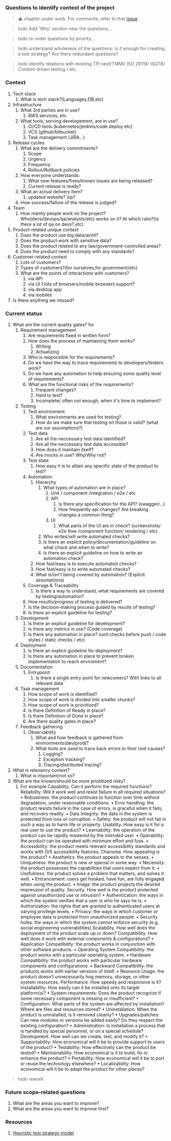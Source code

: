 ### Questions to identify context of the project

 > ⚠️ chapter under work. For comments, refer to that [issue](https://github.com/mikementor/mikementor/issues/8)

 > todo Add 'Why' section near the questions...

 > todo re-order questions by priority...

 > todo understand wholeness of the questions: is it enough for creating a test strategy? Are there redundant questions?

 > todo identify relations with existing TPI next/TMMI/ ISO 29119/ ISQTB/ Context-driven testing / etc..

### Context

1. Tech stack
    1. What is tech stack?(Languages,DB,etc)
2. Infrastructure
    1. What  3rd parties are in use? 
        1. AWS services, etc
    2. What tools, serving developement, are in use?
        1. CI/CD tools (kubernetes/jenkins/code deploy etc)
        2. VCS (github/bitbucket)
        3. Task management (JIRA...)
3. Release cycles
    1. What are the delivery commitments?
        1. Scope
        2. Urgency
        3. Frequency
        4. Rollout/Rollback policies
    2. How everyone understands:
        1. What new features/fixes/known issues are being released?
        2. Current release is ready?
    3. What an actual delivery item?
        1. updated website? zip?
    4. How success/failure of the release is judged?
5. Team
    1. How manhy people work on the project? Who(devs/devops/qa/analysts/etc) works on it? At which ratio?(is there a lot of qa on devs?,etc)
6. Product-related unique context
    1. Does the product use big data/ai/ml?
    2. Does the product work with sensitive data?
    3. Does the product related to any law/government-controlled areas?
    4. Does the product need to comply with any standards?
7. Customer-related context
    1. Lots of customers?
    2. Types of customers?(for ourselves,for government/etc)
    3. What are the points of interactions with customers? 
        1. via API
        2. via UI
            1.lots of browsers/mobile browsers support? 
        3. via desktop app
        4. via mobiles
8. Is there anything we missed?

### Current status

1. What are the current quality gates? for
    1. Requirement management
        1. Are requirements fixed in written form?
        2. How does the process of maintaining them works?
            1. Writing
            2. Actualizing
        3. Who is responsible for the requirements?
        4. Do we have the way to trace requirements to developers/testers work?
        5. Do we have any automation to help ensuring some quality level of requirements?
        6. What are the functional risks of the requirements?
            1. Frequent changes?
            2. Hard to test?
            3. Incomplete/ often not enough, when it's time to implement?
    2. Testing
        1. Test environment
            1. What environments are used for testing?
            2. How do we make sure that testing on those is valid? (what are our assumptions?)
        2. Test data
            1. Are all the neccessary test data identified?
            2. Are all the neccessary test data accessible?
            3. How does it maintain itself?
            4. Are mocks in use? Why/Why not?
        3. Test state
            1. How easy it is to attain any specific state of the product to test?
        4. Automation
            1. Hierarchy
                1. What types of automation are in place?
                    1. Unit / component /integration / e2e / etc
                    2. API
                        1. Is there any specification for the API? (swagger/...)
                        2. How frequently api changes? Are breaking changes a common thing?
                    3. UI
                        1. What parts of the UI are in check? (screenshots/ e2e flow /component function/ rendering / etc)
                2. Who writes/will write automated checks?
                3. Is there an explicit policy/documentation/guideline on what check and when to write?
                4. Is there an explicit guideline on how to write an automation check?
            2. How fast/easy is to execute automated checks?
            3. How fast/easy is to write automated checks?
            4. What is/isn't being covered by automation? (Explicit assumptions)
        5. Coverage & Traceability
            1. Is there a way to understand, what requirements are covered by testing/automation?
        6. How results/progress of testing is delivered?
        7. Is the decision-making process guided by results of testing?
        8. Is  there an explicit guideline for testing?
    3. Development
        1. Is there an explicit guideline for development?
        2. Is there any metrics in use? (Code coverage)
        3. Is there any automation in place? (unit checks before push / code styles / static checks / etc)
    4. Deployment
        1. Is there an explicit guideline for deployment?
        2. Is there any automation in place to prevent broken implementation to reach enviroment?
    5. Documentation
        1. Entrypoint
            1. Is there a single entry point for newcomers? With links to all relevant data
    6. Task management
        1. How scope of work is identified?
        2. How scope of work is divided into smaller chunks?
        3. How scope of work is prioritized?
        4. Is there Definition of Ready in place?
        6. Is there Definition of Done in place?
        6. Are there quality gates in place?
    7. Feedback gathering
        1. Observability 
            1. What and how feedback is gathered from environments(dev/prod)?
            2. What tools are used to trace back errors to their root causes?
                1. Logging?
                2. Exception tracking?
                3. Tracing/distributed tracing?
2. What is relevancy context?
    1. What is important/not so?
3. What are the known/should be more priotitized risks?
    1. For example
Capability. Can it perform the required functions?
Reliability. Will it work well and resist failure in all required situations?
• Robustness: the product continues to function over time without degradation, under reasonable conditions.
• Error handling: the product resists failure in the case of errors, is graceful when it fails, and recovers readily.
• Data Integrity: the data in the system is protected from loss or corruption.
• Safety: the product will not fail in such a way as to harm life or property.
Usability. How easy is it for a real user to use the product?
• Learnability: the operation of the product can be rapidly mastered by the intended user.
• Operability: the product can be operated with minimum effort and fuss.
• Accessibility: the product meets relevant accessibility standards and works with O/S accessibility features.
Charisma. How appealing is the product?
• Aesthetics: the product appeals to the senses.
• Uniqueness: the product is new or special in some way.
• Necessity: the product possesses the capabilities that users expect from it.
• Usefulness: the product solves a problem that matters, and solves it well.
• Entrancement: users get hooked, have fun, are fully engaged when using the product.
• Image: the product projects the desired impression of quality.
Security. How well is the product protected against unauthorized use or intrusion?
• Authentication: the ways in which the system verifies that a user is who he says he is.
• Authorization: the rights that are granted to authenticated users at varying privilege levels.
• Privacy: the ways in which customer or employee data is protected from unauthorized people.
• Security holes: the ways in which the system cannot enforce security (e.g. social engineering vulnerabilities)
Scalability. How well does the deployment of the product scale up or down?
Compatibility. How well does it work with external components & configurations?
• Application Compatibility: the product works in conjunction with other software products.
• Operating System Compatibility: the product works with a particular operating system.
• Hardware Compatibility: the product works with particular hardware components and configurations.
• Backward Compatibility: the products works with earlier versions of itself.
• Resource Usage: the product doesn’t unnecessarily hog memory, storage, or other system resources.
Performance. How speedy and responsive is it?
Installability. How easily can it be installed onto its target platform(s)?
• System requirements: Does the product recognize if some necessary component is missing or insufficient?
• Configuration: What parts of the system are affected by installation? Where are files and resources stored?
• Uninstallation: When the product is uninstalled, is it removed cleanly?
• Upgrades/patches: Can new modules or versions be added easily? Do they respect the existing configuration?
• Administration: Is installation a process that is handled by special personnel, or on a special schedule?
Development. How well can we create, test, and modify it?
• Supportability: How economical will it be to provide support to users of the product?
• Testability: How effectively can the product be tested?
• Maintainability: How economical is it to build, fix or enhance the product?
• Portability: How economical will it be to port or reuse the technology elsewhere?
• Localizability: How economical will it be to adapt the product for other places?

> todo  rework
### Future scope-related questions

1. What are the areas you want to improve?
2. What are the areas you want to improve first?


### Resources


1. [Heuristic test strategy model](https://www.developsense.com/resources/htsm.pdf)
